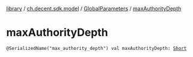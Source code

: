 [library](../../index.md) / [ch.decent.sdk.model](../index.md) / [GlobalParameters](index.md) / [maxAuthorityDepth](./max-authority-depth.md)

# maxAuthorityDepth

`@SerializedName("max_authority_depth") val maxAuthorityDepth: `[`Short`](https://kotlinlang.org/api/latest/jvm/stdlib/kotlin/-short/index.html)